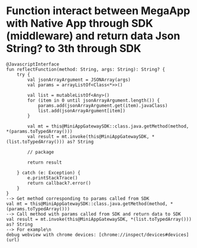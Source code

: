# Function interact between MegaApp with Native App through SDK (middleware) and return data Json String? to 3th through SDK
    @JavascriptInterface
    fun reflectFunction(method: String, args: String): String? {
        try {
            val jsonArrayArgument = JSONArray(args)
            val params = arrayListOf<Class<*>>()

            val list = mutableListOf<Any>()
            for (item in 0 until jsonArrayArgument.length()) {
                params.add(jsonArrayArgument.get(item).javaClass)
                list.add(jsonArrayArgument[item])
            }

            val mt = this@MiniAppGatewaySDK::class.java.getMethod(method, *(params.toTypedArray()))
            val result = mt.invoke(this@MiniAppGatewaySDK, *(list.toTypedArray())) as? String

            // package

            return result

        } catch (e: Exception) {
            e.printStackTrace()
            return callback?.error()
        }
    }
    --> Get method corresponding to params called from SDK
    val mt = this@MiniAppGatewaySDK::class.java.getMethod(method, *(params.toTypedArray()))
    --> Call method with params called from SDK and return data to SDK
    val result = mt.invoke(this@MiniAppGatewaySDK, *(list.toTypedArray())) as? String
    --> For example\n
    debug webview with chrome devices: [chrome://inspect/devices#devices](url)
